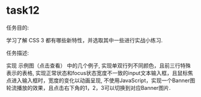 # task12
任务目的:

学习了解 CSS 3 都有哪些新特性，并选取其中一些进行实战小练习.

任务描述:

实现 示例图（点击查看） 中的几个例子,
实现单双行列不同颜色，且前三行特殊表示的表格,
实现正常状态和focus状态宽度不一致的input文本输入框，且鼠标焦点进入输入框时，宽度的变化以动画呈现,
不使用JavaScript，实现一个Banner图轮流播放的效果，且点击右下角的1，2，3可以切换到对应Banner图片.
